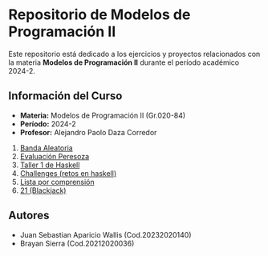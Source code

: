 # Repositorio de Modelos de Programación II
Este repositorio está dedicado a los ejercicios y proyectos relacionados con la materia **Modelos de Programación II** durante el período académico 2024-2.

## Información del Curso
- **Materia:** Modelos de Programación II (Gr.020-84)
- **Período:** 2024-2
- **Profesor:** Alejandro Paolo Daza Corredor

1. [Banda Aleatoria](Labanda)
2. [Evaluación Peresoza](LazyEvaluation)
3. [Taller 1 de Haskell](Taller_16_09)
4. [Challenges (retos en haskell)](Challenges)
5. [Lista por comprensión](comprehensionLists)
5. [21 (Blackjack)](21)

## Autores
- Juan Sebastian Aparicio Wallis (Cod.20232020140)
- Brayan Sierra (Cod.20212020036)

